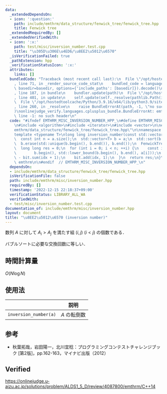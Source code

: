 ```yaml
---
data:
  _extendedDependsOn:
  - icon: ':question:'
    path: include/emthrm/data_structure/fenwick_tree/fenwick_tree.hpp
    title: Fenwick tree
  _extendedRequiredBy: []
  _extendedVerifiedWith:
  - icon: ':x:'
    path: test/misc/inversion_number.test.cpp
    title: "\u305D\u306E\u4ED6/\u8EE2\u5012\u6570"
  _isVerificationFailed: true
  _pathExtension: hpp
  _verificationStatusIcon: ':x:'
  attributes:
    links: []
  bundledCode: "Traceback (most recent call last):\n  File \"/opt/hostedtoolcache/Python/3.9.16/x64/lib/python3.9/site-packages/onlinejudge_verify/documentation/build.py\"\
    , line 71, in _render_source_code_stat\n    bundled_code = language.bundle(stat.path,\
    \ basedir=basedir, options={'include_paths': [basedir]}).decode()\n  File \"/opt/hostedtoolcache/Python/3.9.16/x64/lib/python3.9/site-packages/onlinejudge_verify/languages/cplusplus.py\"\
    , line 187, in bundle\n    bundler.update(path)\n  File \"/opt/hostedtoolcache/Python/3.9.16/x64/lib/python3.9/site-packages/onlinejudge_verify/languages/cplusplus_bundle.py\"\
    , line 401, in update\n    self.update(self._resolve(pathlib.Path(included), included_from=path))\n\
    \  File \"/opt/hostedtoolcache/Python/3.9.16/x64/lib/python3.9/site-packages/onlinejudge_verify/languages/cplusplus_bundle.py\"\
    , line 260, in _resolve\n    raise BundleErrorAt(path, -1, \"no such header\"\
    )\nonlinejudge_verify.languages.cplusplus_bundle.BundleErrorAt: emthrm/data_structure/fenwick_tree/fenwick_tree.hpp:\
    \ line -1: no such header\n"
  code: "#ifndef EMTHRM_MISC_INVERSION_NUMBER_HPP_\n#define EMTHRM_MISC_INVERSION_NUMBER_HPP_\n\
    \n#include <algorithm>\n#include <iterator>\n#include <vector>\n\n#include \"\
    emthrm/data_structure/fenwick_tree/fenwick_tree.hpp\"\n\nnamespace emthrm {\n\n\
    template <typename T>\nlong long inversion_number(const std::vector<T>& a) {\n\
    \  const int n = a.size();\n  std::vector<T> b = a;\n  std::sort(b.begin(), b.end());\n\
    \  b.erase(std::unique(b.begin(), b.end()), b.end());\n  FenwickTree<int> bit(b.size());\n\
    \  long long res = 0;\n  for (int i = 0; i < n; ++i) {\n    const int idx = std::distance(\n\
    \        b.begin(), std::lower_bound(b.begin(), b.end(), a[i]));\n    res += i\
    \ - bit.sum(idx + 1);\n    bit.add(idx, 1);\n  }\n  return res;\n}\n\n}  // namespace\
    \ emthrm\n\n#endif  // EMTHRM_MISC_INVERSION_NUMBER_HPP_\n"
  dependsOn:
  - include/emthrm/data_structure/fenwick_tree/fenwick_tree.hpp
  isVerificationFile: false
  path: include/emthrm/misc/inversion_number.hpp
  requiredBy: []
  timestamp: '2022-12-15 22:18:37+09:00'
  verificationStatus: LIBRARY_ALL_WA
  verifiedWith:
  - test/misc/inversion_number.test.cpp
documentation_of: include/emthrm/misc/inversion_number.hpp
layout: document
title: "\u8EE2\u5012\u6570 (inversion number)"
---
```


数列 $A$ に対して $A_i > A_j$ を満たす組 $(i, j)$ ($i < j$) の個数である．

バブルソートに必要な交換回数に等しい．


## 時間計算量

$O(N\log{N})$


## 使用法

||説明|
|:--:|:--:|
|`inversion_number(a)`|$A$ の転倒数|


## 参考

- 秋葉拓哉，岩田陽一，北川宜稔：プログラミングコンテストチャレンジブック \[第2版\]，pp.162-163，マイナビ出版（2012）


## Verified

https://onlinejudge.u-aizu.ac.jp/solutions/problem/ALDS1_5_D/review/4087800/emthrm/C++14
